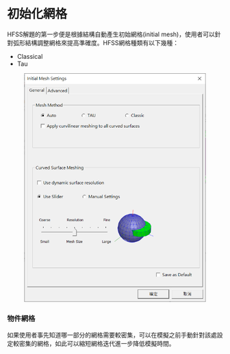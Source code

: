 # 初始化網格

HFSS解題的第一步便是根據結構自動產生初始網格(initial mesh)，使用者可以針對弧形結構調整網格來提高準確度。HFSS網格種類有以下幾種：

* Classical
* Tau

<figure><img src="../.gitbook/assets/image (2) (3) (1) (1).png" alt=""><figcaption></figcaption></figure>

### 物件網格

如果使用者事先知道哪一部分的網格需要較密集，可以在模擬之前手動針對該處設定較密集的網格，如此可以縮短網格迭代進一步降低模擬時間。
